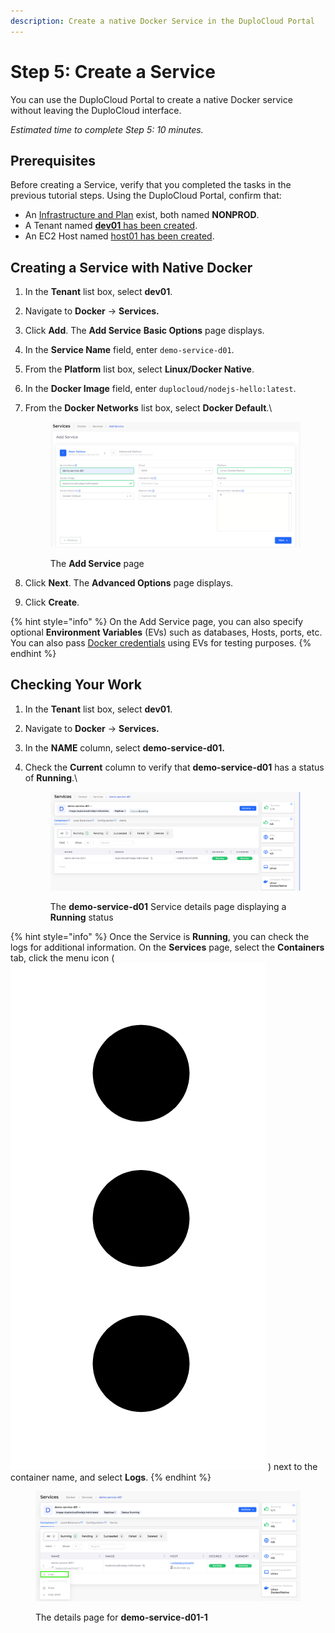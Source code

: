 ```yaml
---
description: Create a native Docker Service in the DuploCloud Portal
---
```


# Step 5: Create a Service

You can use the DuploCloud Portal to create a native Docker service without leaving the DuploCloud interface.

_Estimated time to complete Step 5: 10 minutes._

## Prerequisites

Before creating a Service, verify that you completed the tasks in the previous tutorial steps. Using the DuploCloud Portal, confirm that:

* An [Infrastructure and Plan](../step-1-infrastructure.md) exist, both named **NONPROD**.
* A Tenant named [**dev01** has been created](../step-2-tenant.md).
* An EC2 Host named [host01 has been created](step-4-create-ec2-host.md).

## Creating a Service with Native Docker&#x20;

1. In the **Tenant** list box, select **dev01**.
2. Navigate to **Docker** -> **Services.**
3. Click **Add**. The **Add Service** **Basic Options** page displays.
4. In the **Service Name** field, enter `demo-service-d01`.
5. From the **Platform** list box, select **Linux/Docker Native**.
6. In the **Docker Image** field, enter `duplocloud/nodejs-hello:latest`.
7.  From the **Docker Networks** list box, select **Docker Default**.\


    <figure><img src="../../../.gitbook/assets/Screenshot (122) (1).png" alt=""><figcaption><p>The <strong>Add Service</strong> page</p></figcaption></figure>
8. Click **Next**. The **Advanced Options** page displays.
9. Click **Create**.

{% hint style="info" %}
On the Add Service page, you can also specify optional **Environment Variables** (EVs) such as databases, Hosts, ports, etc. You can also pass [Docker credentials](../../aws-services/containers/docker-registry-credentials.md) using EVs for testing purposes.&#x20;
{% endhint %}

## Checking Your Work

1. In the **Tenant** list box, select **dev01**.
2. Navigate to **Docker** -> **Services.**
3. In the **NAME** column, select **demo-service-d01.**
4.  Check the **Current** column to verify that **demo-service-d01** has a status of **Running**.\


    <figure><img src="../../../.gitbook/assets/NEWSERVICES (2).png" alt=""><figcaption><p>The <strong>demo-service-d01</strong> Service details page displaying a <strong>Running</strong> status</p></figcaption></figure>

{% hint style="info" %}
Once the Service is **Running**, you can check the logs for additional information. On the **Services** page, select the **Containers** tab, click the menu icon ( <img src="../../../.gitbook/assets/Kabab_three_Vertical_dots (12).png" alt="" data-size="line"> ) next to the container name, and select **Logs**.&#x20;
{% endhint %}

<figure><img src="../../../.gitbook/assets/NEWSERVICES (3).png" alt=""><figcaption><p>The details page for <strong>demo-service-d01-1</strong> </p></figcaption></figure>
